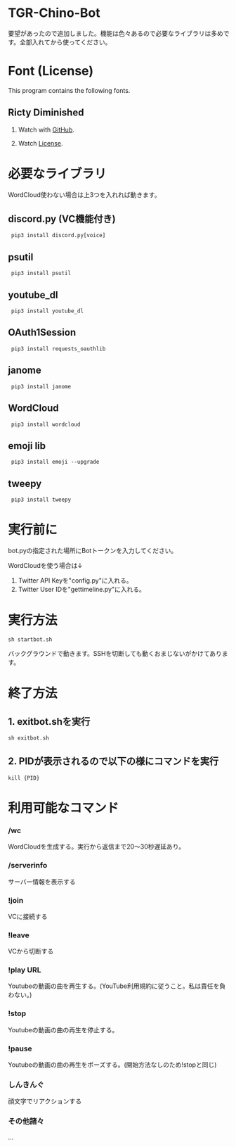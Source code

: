 # TGR-Chino-Bot
要望があったので追加しました。機能は色々あるので必要なライブラリは多めです。全部入れてから使ってください。

# Font (License)
This program contains the following fonts. 
 ## Ricty Diminished
 1. Watch with [GitHub](https://github.com/edihbrandon/RictyDiminished).
 
 2. Watch [License](https://scripts.sil.org/cms/scripts/page.php?site_id=nrsi&id=ofl).

# 必要なライブラリ

WordCloud使わない場合は上3つを入れれば動きます。

## discord.py (VC機能付き)
     pip3 install discord.py[voice]
## psutil
     pip3 install psutil
## youtube_dl
     pip3 install youtube_dl
## OAuth1Session
     pip3 install requests_oauthlib
## janome
     pip3 install janome
## WordCloud
     pip3 install wordcloud
## emoji lib
     pip3 install emoji --upgrade
## tweepy
     pip3 install tweepy
     
# 実行前に
bot.pyの指定された場所にBotトークンを入力してください。

WordCloudを使う場合は↓

1. Twitter API Keyを"config.py"に入れる。
2. Twitter User IDを"gettimeline.py"に入れる。

# 実行方法
    sh startbot.sh

バックグラウンドで動きます。SSHを切断しても動くおまじないがかけてあります。
# 終了方法
## 1. exitbot.shを実行
    sh exitbot.sh
## 2. PIDが表示されるので以下の様にコマンドを実行
    kill {PID}

# 利用可能なコマンド

### /wc
WordCloudを生成する。実行から返信まで20〜30秒遅延あり。
### /serverinfo
サーバー情報を表示する
### !join
VCに接続する
### !leave
VCから切断する
### !play URL
Youtubeの動画の曲を再生する。(YouTube利用規約に従うこと。私は責任を負わない。)
### !stop
Youtubeの動画の曲の再生を停止する。
### !pause
Youtubeの動画の曲の再生をポーズする。(開始方法なしのため!stopと同じ)
### しんきんぐ
顔文字でリアクションする
### その他諸々
…
